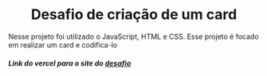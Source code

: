 <h1 align="center">Desafio de criação de um card</h1>

<p>Nesse projeto foi utilizado o JavaScript, HTML e CSS. Esse projeto é focado em realizar um card e codifica-lo</p>

<h5>
   Link do vercel para o site do <a href="https://atividade-desafio-gcsi-guilherme.vercel.app/">desafio</a>
</h5>
